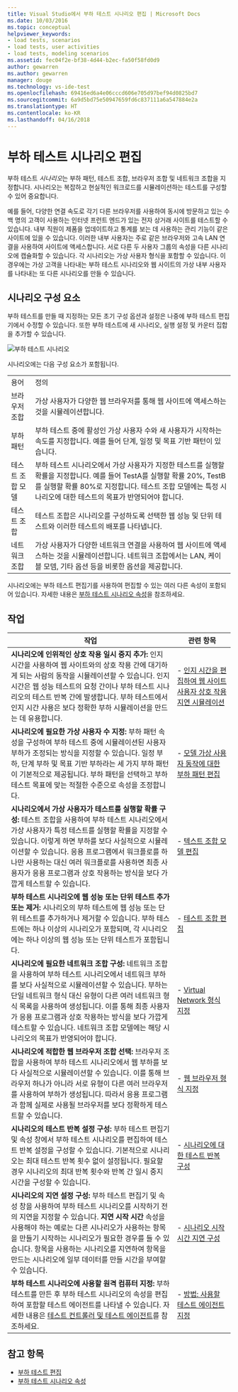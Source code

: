 ```yaml
---
title: Visual Studio에서 부하 테스트 시나리오 편집 | Microsoft Docs
ms.date: 10/03/2016
ms.topic: conceptual
helpviewer_keywords:
- load tests, scenarios
- load tests, user activities
- load tests, modeling scenarios
ms.assetid: fec04f2e-bf38-4d44-b2ec-fa50f58fd0d9
author: gewarren
ms.author: gewarren
manager: douge
ms.technology: vs-ide-test
ms.openlocfilehash: 69416ed6a4e06cccd606e705d97bef94d0825bd7
ms.sourcegitcommit: 6a9d5bd75e50947659fd6c837111a6a547884e2a
ms.translationtype: HT
ms.contentlocale: ko-KR
ms.lasthandoff: 04/16/2018
---
```

# <a name="edit-load-test-scenarios"></a>부하 테스트 시나리오 편집

부하 테스트 *시나리오*는 부하 패턴, 테스트 조합, 브라우저 조합 및 네트워크 조합을 지정합니다. 시나리오는 복잡하고 현실적인 워크로드를 시뮬레이션하는 테스트를 구성할 수 있어 중요합니다.

예를 들어, 다양한 연결 속도로 각기 다른 브라우저를 사용하여 동시에 방문하고 있는 수백 명의 고객이 사용하는 인터넷 프런트 엔드가 있는 전자 상거래 사이트를 테스트할 수 있습니다. 내부 직원이 제품을 업데이트하고 통계를 보는 데 사용하는 관리 기능이 같은 사이트에 있을 수 있습니다. 이러한 내부 사용자는 주로 같은 브라우저와 고속 LAN 연결을 사용하여 사이트에 액세스합니다. 서로 다른 두 사용자 그룹의 속성을 다른 시나리오에 캡슐화할 수 있습니다. 각 시나리오는 가상 사용자 형식을 포함할 수 있습니다. 이 경우에는 가상 고객을 나타내는 부하 테스트 시나리오와 웹 사이트의 가상 내부 사용자를 나타내는 또 다른 시나리오를 만들 수 있습니다.

## <a name="scenario-components"></a>시나리오 구성 요소

부하 테스트를 만들 때 지정하는 모든 초기 구성 옵션과 설정은 나중에 부하 테스트 편집기에서 수정할 수 있습니다. 또한 부하 테스트에 새 시나리오, 실행 설정 및 카운터 집합을 추가할 수 있습니다.

![부하 테스트 시나리오](../test/media/loadtesteditinscenarios.png)

시나리오에는 다음 구성 요소가 포함됩니다.

|||
|-|-|
|용어|정의|
|브라우저 조합|가상 사용자가 다양한 웹 브라우저를 통해 웹 사이트에 액세스하는 것을 시뮬레이션합니다.|
|부하 패턴|부하 테스트 중에 활성인 가상 사용자 수와 새 사용자가 시작하는 속도를 지정합니다. 예를 들어 단계, 일정 및 목표 기반 패턴이 있습니다.|
|테스트 조합 모델|부하 테스트 시나리오에서 가상 사용자가 지정한 테스트를 실행할 확률을 지정합니다. 예를 들어 TestA를 실행할 확률 20%, TestB를 실행할 확률 80%로 지정합니다. 테스트 조합 모델에는 특정 시나리오에 대한 테스트의 목표가 반영되어야 합니다.|
|테스트 조합|테스트 조합은 시나리오를 구성하도록 선택한 웹 성능 및 단위 테스트와 이러한 테스트의 배포를 나타냅니다.|
|네트워크 조합|가상 사용자가 다양한 네트워크 연결을 사용하여 웹 사이트에 액세스하는 것을 시뮬레이션합니다. 네트워크 조합에서는 LAN, 케이블 모뎀, 기타 옵션 등을 비롯한 옵션을 제공합니다.|

시나리오에는 부하 테스트 편집기를 사용하여 편집할 수 있는 여러 다른 속성이 포함되어 있습니다. 자세한 내용은 [부하 테스트 시나리오 속성](../test/load-test-scenario-properties.md)을 참조하세요.

## <a name="tasks"></a>작업

|작업|관련 항목|
|-----------|-----------------------|
|**시나리오에 인위적인 상호 작용 일시 중지 추가:** 인지 시간을 사용하여 웹 사이트와의 상호 작용 간에 대기하게 되는 사람의 동작을 시뮬레이션할 수 있습니다. 인지 시간은 웹 성능 테스트의 요청 간이나 부하 테스트 시나리오의 테스트 반복 간에 발생합니다. 부하 테스트에서 인지 시간 사용은 보다 정확한 부하 시뮬레이션을 만드는 데 유용합니다.|-   [인지 시간을 편집하여 웹 사이트 사용자 상호 작용 지연 시뮬레이션](../test/edit-think-times-in-load-test-scenarios.md)|
|**시나리오에 필요한 가상 사용자 수 지정:** 부하 패턴 속성을 구성하여 부하 테스트 중에 시뮬레이션된 사용자 부하가 조정되는 방식을 지정할 수 있습니다. 일정 부하, 단계 부하 및 목표 기반 부하라는 세 가지 부하 패턴이 기본적으로 제공됩니다. 부하 패턴을 선택하고 부하 테스트 목표에 맞는 적절한 수준으로 속성을 조정합니다.|-   [모델 가상 사용자 동작에 대한 부하 패턴 편집](../test/edit-load-patterns-to-model-virtual-user-activities.md)|
|**시나리오에서 가상 사용자가 테스트를 실행할 확률 구성:** 테스트 조합을 사용하여 부하 테스트 시나리오에서 가상 사용자가 특정 테스트를 실행할 확률을 지정할 수 있습니다. 이렇게 하면 부하를 보다 사실적으로 시뮬레이션할 수 있습니다. 응용 프로그램에서 워크플로를 하나만 사용하는 대신 여러 워크플로를 사용하면 최종 사용자가 응용 프로그램과 상호 작용하는 방식을 보다 가깝게 테스트할 수 있습니다.|-   [텍스트 조합 모델 편집](../test/edit-test-mix-models-to-specify-the-probability-of-a-virtual-user-running-a-test.md)|
|**부하 테스트 시나리오에 웹 성능 또는 단위 테스트 추가 또는 제거:** 시나리오의 부하 테스트에 웹 성능 또는 단위 테스트를 추가하거나 제거할 수 있습니다. 부하 테스트에는 하나 이상의 시나리오가 포함되며, 각 시나리오에는 하나 이상의 웹 성능 또는 단위 테스트가 포함됩니다.|-   [테스트 조합 편집](../test/edit-the-test-mix-to-specify-which-web-browsers-types-in-a-load-test-scenario.md)|
|**시나리오에 필요한 네트워크 조합 구성:** 네트워크 조합을 사용하여 부하 테스트 시나리오에서 네트워크 부하를 보다 사실적으로 시뮬레이션할 수 있습니다. 부하는 단일 네트워크 형식 대신 유형이 다른 여러 네트워크 형식 목록을 사용하여 생성됩니다. 이를 통해 최종 사용자가 응용 프로그램과 상호 작용하는 방식을 보다 가깝게 테스트할 수 있습니다. 네트워크 조합 모델에는 해당 시나리오의 목표가 반영되어야 합니다.|-   [Virtual Network 형식 지정](../test/specify-virtual-network-types-in-a-load-test-scenario.md)|
|**시나리오에 적합한 웹 브라우저 조합 선택:** 브라우저 조합을 사용하여 부하 테스트 시나리오에서 웹 부하를 보다 사실적으로 시뮬레이션할 수 있습니다. 이를 통해 브라우저 하나가 아니라 서로 유형이 다른 여러 브라우저를 사용하여 부하가 생성됩니다. 따라서 응용 프로그램과 함께 실제로 사용될 브라우저를 보다 정확하게 테스트할 수 있습니다.|-   [웹 브라우저 형식 지정](../test/edit-the-test-mix-to-specify-which-web-browsers-types-in-a-load-test-scenario.md)|
|**시나리오의 테스트 반복 설정 구성:** 부하 테스트 편집기 및 속성 창에서 부하 테스트 시나리오를 편집하여 테스트 반복 설정을 구성할 수 있습니다. 기본적으로 시나리오는 최대 테스트 반복 횟수 없이 설정됩니다. 필요할 경우 시나리오의 최대 반복 횟수와 반복 간 일시 중지 시간을 구성할 수 있습니다.|-   [시나리오에 대한 테스트 반복 구성](../test/configure-test-iterations-in-a-load-test-scenario.md)|
|**시나리오의 지연 설정 구성:** 부하 테스트 편집기 및 속성 창을 사용하여 부하 테스트 시나리오를 시작하기 전의 지연을 지정할 수 있습니다. **지연 시작 시간** 속성을 사용해야 하는 예로는 다른 시나리오가 사용하는 항목을 만들기 시작하는 시나리오가 필요한 경우를 들 수 있습니다. 항목을 사용하는 시나리오를 지연하여 항목을 만드는 시나리오에 일부 데이터를 만들 시간을 부여할 수 있습니다.|-   [시나리오 시작 시간 지연 구성](../test/configure-scenario-start-delays.md)|
|**부하 테스트 시나리오에 사용할 원격 컴퓨터 지정:** 부하 테스트를 만든 후 부하 테스트 시나리오의 속성을 편집하여 포함할 테스트 에이전트를 나타낼 수 있습니다. 자세한 내용은 [테스트 컨트롤러 및 테스트 에이전트](configure-test-agents-and-controllers-for-load-tests.md)를 참조하세요.|-   [방법: 사용할 테스트 에이전트 지정](../test/how-to-specify-test-agents-to-use-in-load-test-scenarios.md)|

## <a name="see-also"></a>참고 항목

- [부하 테스트 편집](../test/edit-load-tests.md)
- [부하 테스트 시나리오 속성](../test/load-test-scenario-properties.md)
